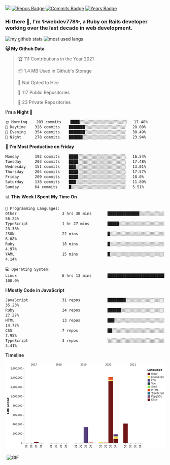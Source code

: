 ![](https://visitor-badge.glitch.me/badge?page_id=webdev778.webdev778)
[![Repos Badge](https://badges.pufler.dev/repos/webdev778)](https://badges.pufler.dev)
[![Commits Badge](https://badges.pufler.dev/commits/monthly/webdev778)](https://badges.pufler.dev)
[![Years Badge](https://badges.pufler.dev/years/webdev778)](https://badges.pufler.dev)
### Hi there 👋, I'm ✨webdev778✨, a Ruby on Rails developer working over the last decade in web development.


![my github stats](https://github-readme-stats.vercel.app/api?username=webdev778&show_icons=true&theme=tokyonight&line_height=27)
![most used langs](https://github-readme-stats.vercel.app/api/top-langs/?username=webdev778&hide=css,html&theme=tokyonight)

<!--START_SECTION:waka-->
**🐱 My Github Data** 

> 🏆 111 Contributions in the Year 2021
 > 
> 📦 1.4 MB Used in Github's Storage 
 > 
> 🚫 Not Opted to Hire
 > 
> 📜 117 Public Repositories 
 > 
> 🔑 23 Private Repositories  
 > 
**I'm a Night 🦉** 

```text
🌞 Morning    203 commits    ████░░░░░░░░░░░░░░░░░░░░░   17.48% 
🌆 Daytime    326 commits    ███████░░░░░░░░░░░░░░░░░░   28.08% 
🌃 Evening    354 commits    ███████░░░░░░░░░░░░░░░░░░   30.49% 
🌙 Night      278 commits    ██████░░░░░░░░░░░░░░░░░░░   23.94%

```
📅 **I'm Most Productive on Friday** 

```text
Monday       192 commits    ████░░░░░░░░░░░░░░░░░░░░░   16.54% 
Tuesday      203 commits    ████░░░░░░░░░░░░░░░░░░░░░   17.48% 
Wednesday    151 commits    ███░░░░░░░░░░░░░░░░░░░░░░   13.01% 
Thursday     204 commits    ████░░░░░░░░░░░░░░░░░░░░░   17.57% 
Friday       209 commits    ████░░░░░░░░░░░░░░░░░░░░░   18.0% 
Saturday     138 commits    ███░░░░░░░░░░░░░░░░░░░░░░   11.89% 
Sunday       64 commits     █░░░░░░░░░░░░░░░░░░░░░░░░   5.51%

```


📊 **This Week I Spent My Time On** 

```text
💬 Programming Languages: 
Other                    3 hrs 30 mins       ██████████████░░░░░░░░░░░   56.24% 
TypeScript               1 hr 27 mins        █████░░░░░░░░░░░░░░░░░░░░   23.38% 
JSON                     22 mins             █░░░░░░░░░░░░░░░░░░░░░░░░   6.08% 
Ruby                     18 mins             █░░░░░░░░░░░░░░░░░░░░░░░░   4.97% 
YAML                     15 mins             █░░░░░░░░░░░░░░░░░░░░░░░░   4.14%

💻 Operating System: 
Linux                    6 hrs 13 mins       █████████████████████████   100.0%

```

**I Mostly Code in JavaScript** 

```text
JavaScript               31 repos            ████████░░░░░░░░░░░░░░░░░   35.23% 
Ruby                     24 repos            ██████░░░░░░░░░░░░░░░░░░░   27.27% 
HTML                     13 repos            ███░░░░░░░░░░░░░░░░░░░░░░   14.77% 
CSS                      7 repos             ██░░░░░░░░░░░░░░░░░░░░░░░   7.95% 
TypeScript               3 repos             ░░░░░░░░░░░░░░░░░░░░░░░░░   3.41%

```


**Timeline**

![Chart not found](https://raw.githubusercontent.com/webdev778/webdev778/master/charts/bar_graph.png) 


<!--END_SECTION:waka-->

<img align="right" alt="GIF" src="https://github.com/webdev778/webdev778/blob/main/code.gif?raw=true" width="500" height="320" />

<!--
**webdev778/webdev778** is a ✨ _special_ ✨ repository because its `README.md` (this file) appears on your GitHub profile.

Here are some ideas to get you started:

- 🔭 I’m currently working on ...
- 🌱 I’m currently learning ...
- 👯 I’m looking to collaborate on ...
- 🤔 I’m looking for help with ...
- 💬 Ask me about ...
- 📫 How to reach me: ...
- 😄 Pronouns: ...
- ⚡ Fun fact: ...
-->
